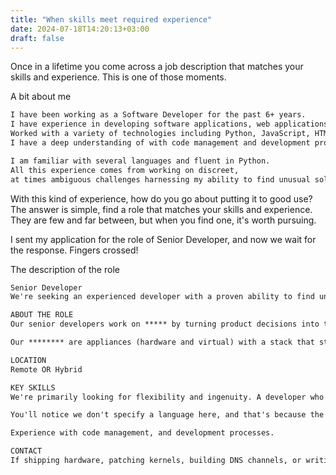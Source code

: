 ```yaml
---
title: "When skills meet required experience"
date: 2024-07-18T14:20:13+03:00
draft: false
---
```

Once in a lifetime you come across a job description that matches your skills and experience. This is one of those moments.


A bit about me
```md
I have been working as a Software Developer for the past 6+ years.
I have experience in developing software applications, web applications, and APIs.
Worked with a variety of technologies including Python, JavaScript, HTML, CSS, and SQL.
I have a deep understanding of with code management and development processes.

I am familiar with several languages and fluent in Python.
All this experience comes from working on discreet,
at times ambiguous challenges harnessing my ability to find unusual solutions to technical problems. The list of challenging work is rather long, ranging from Investment management products ro DevOps migration(Google Cloud/DigitalOcean to AWS).
```

With this kind of experience, how do you go about putting it to good use? The answer is simple, find a role that matches your skills and experience. They are few and far between, but when you find one, it's worth pursuing.


I sent my application for the role of Senior Developer, and now we wait for the response. Fingers crossed!


The description of the role
```md
Senior Developer
We're seeking an experienced developer with a proven ability to find unusual solutions to technical problems.

ABOUT THE ROLE
Our senior developers work on ***** by turning product decisions into technical designs, and then into code. Alongside the existing senior developers, you'll share responsibility for setting technical standards and designs.

Our ******** are appliances (hardware and virtual) with a stack that starts with Linux kernel modifications and ends in CSS, touching network code, service daemons in Python and C, more DNS than you can imagine, Flask, and the HTML/JS/CSS combo along the way. The management consoles have their own stack, and bring different challenges in terms of scale. We have custom network protocols and more. A great candidate might not know each of these levels, but isn't scared to learn.

LOCATION
Remote OR Hybrid

KEY SKILLS
We're primarily looking for flexibility and ingenuity. A developer who isn't too encumbered by strata. You'll be able to point to examples of challenges you've tackled in unexpected ways.

You'll notice we don't specify a language here, and that's because the right candidate will be familiar with several languages, and fluent in at least one. Python experience is beneficial, but we've been making increasing forays into Go.

Experience with code management, and development processes.

CONTACT
If shipping hardware, patching kernels, building DNS channels, or writing honeypots sounds like your cup of tea, get in touch.
```


